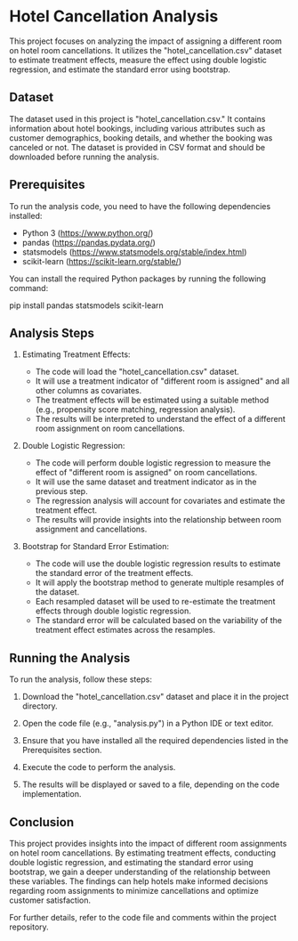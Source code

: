 # Hotel Cancellation Analysis

This project focuses on analyzing the impact of assigning a different room on hotel room cancellations. It utilizes the "hotel_cancellation.csv" dataset to estimate treatment effects, measure the effect using double logistic regression, and estimate the standard error using bootstrap.

## Dataset

The dataset used in this project is "hotel_cancellation.csv." It contains information about hotel bookings, including various attributes such as customer demographics, booking details, and whether the booking was canceled or not. The dataset is provided in CSV format and should be downloaded before running the analysis.

## Prerequisites

To run the analysis code, you need to have the following dependencies installed:

- Python 3 (https://www.python.org/)
- pandas (https://pandas.pydata.org/)
- statsmodels (https://www.statsmodels.org/stable/index.html)
- scikit-learn (https://scikit-learn.org/stable/)

You can install the required Python packages by running the following command:

pip install pandas statsmodels scikit-learn


## Analysis Steps

1. Estimating Treatment Effects:
   - The code will load the "hotel_cancellation.csv" dataset.
   - It will use a treatment indicator of "different room is assigned" and all other columns as covariates.
   - The treatment effects will be estimated using a suitable method (e.g., propensity score matching, regression analysis).
   - The results will be interpreted to understand the effect of a different room assignment on room cancellations.

2. Double Logistic Regression:
   - The code will perform double logistic regression to measure the effect of "different room is assigned" on room cancellations.
   - It will use the same dataset and treatment indicator as in the previous step.
   - The regression analysis will account for covariates and estimate the treatment effect.
   - The results will provide insights into the relationship between room assignment and cancellations.

3. Bootstrap for Standard Error Estimation:
   - The code will use the double logistic regression results to estimate the standard error of the treatment effects.
   - It will apply the bootstrap method to generate multiple resamples of the dataset.
   - Each resampled dataset will be used to re-estimate the treatment effects through double logistic regression.
   - The standard error will be calculated based on the variability of the treatment effect estimates across the resamples.

## Running the Analysis

To run the analysis, follow these steps:

1. Download the "hotel_cancellation.csv" dataset and place it in the project directory.

2. Open the code file (e.g., "analysis.py") in a Python IDE or text editor.

3. Ensure that you have installed all the required dependencies listed in the Prerequisites section.

4. Execute the code to perform the analysis.

5. The results will be displayed or saved to a file, depending on the code implementation.

## Conclusion

This project provides insights into the impact of different room assignments on hotel room cancellations. By estimating treatment effects, conducting double logistic regression, and estimating the standard error using bootstrap, we gain a deeper understanding of the relationship between these variables. The findings can help hotels make informed decisions regarding room assignments to minimize cancellations and optimize customer satisfaction.

For further details, refer to the code file and comments within the project repository.

